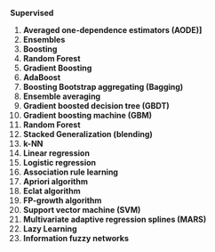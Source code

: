 **Supervised**

1.  **Averaged one-dependence estimators (AODE)]**
2.  **Ensembles**
   1.  **Boosting**
   2.  **Random Forest** 
   3.  **Gradient Boosting**
   4.  **AdaBoost** 
   5.  **Boosting Bootstrap aggregating (Bagging)** 
   6.  **Ensemble averaging** 
   7.  **Gradient boosted decision tree (GBDT)** 
   8.  **Gradient boosting machine (GBM)** 
   9.  **Random Forest** 
  3.  **Stacked Generalization (blending)**
   4.  **k-NN**
5.  **Linear regression**
   5.  **Logistic regression**
6.  **Association rule learning**
   1.  **Apriori algorithm** 
   2.  **Eclat algorithm** 
   3.  **FP-growth algorithm**
   7.  **Support vector machine (SVM)**
7.  **Multivariate adaptive regression splines (MARS)**
   9.  **Lazy Learning**
8.  **Information fuzzy networks**